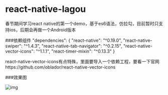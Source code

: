 # react-native-lagou

春节期间学习react native的第一个demo，基于es6语法，仿拉勾，目前暂时只支持ios，后期会再做一个Android版本

###依赖组件
  	"dependencies": {
    	"react-native": "^0.19.0",
    	"react-native-swiper": "^1.4.3",
    	"react-native-tab-navigator": "^0.2.15",
    	"react-native-vector-icons": "^1.1.1",
    	"react-timer-mixin": "^0.13.3"
  	}
  	
react-native-vector-icons有点特殊，里面要导入一个依赖工程，要看一下官网https://github.com/oblador/react-native-vector-icons


###效果图

![img](https://github.com/heruijun/react-native-lagou/blob/master/pic.gif)
